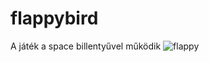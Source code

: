 # flappybird
A játék a space billentyűvel működik
![flappy](https://user-images.githubusercontent.com/26974580/155842777-26146ea8-2255-4208-8cdc-127da95d582a.png)
